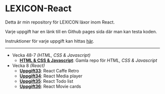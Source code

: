 # LEXICON-React

Detta är min repository för LEXICON läxor inom React.

Varje uppgift har en länk till en Github pages sida där man kan testa koden.

Instruktioner för varje uppgift kan hittas [här](https://github.com/Ertingel/LEXICON-React/tree/main/Instruktioner).

---

-   Vecka 48-7 _(HTML, CSS & Javascript)_
    -   [**HTML & CSS & Javascript**](https://github.com/Ertingel/LEXICON/): Gamla repo för _HTML, CSS & Javascript_
-   Vecka 8 _(React)_
    -   [**Uppgift33**](https://ertingel.github.io/LEXICON-React/#/Uppgift33): React Caffe Retro
    -   [**Uppgift34**](https://ertingel.github.io/LEXICON-React/#/Uppgift34): React Media player
    -   [**Uppgift35**](https://ertingel.github.io/LEXICON-React/#/Uppgift35): React Todo list
    -   [**Uppgift36**](https://ertingel.github.io/LEXICON-React/#/Uppgift36): React Movie cards
